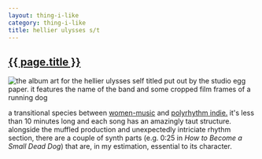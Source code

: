 ```yaml
---
layout: thing-i-like
category: thing-i-like
title: hellier ulysses s/t
---
```


<section>
<a href="https://eggpaper.bandcamp.com/album/ulysses-hellier"><h2>{{ page.title }}</h2></a>
<img src="{{'assets/images/hellier ulysses.webp' | absolute_url }}" alt="the album art for the hellier ulysses self titled put out by the studio egg paper. it features the name of the band and some cropped film frames of a running dog" loading="lazy">
<p>
a transitional species between <a href="https://en.wikipedia.org/wiki/Women_(band)">women-music</a> and <a href="https://en.wikipedia.org/wiki/Palm_(band)">polyrhythm indie.</a> it's less than 10 minutes long and each song has an amazingly taut structure. alongside the muffled production and unexpectedly intriciate rhythm section, there are a couple of synth parts (e.g. 0:25 in <em>How to Become a Small Dead Dog</em>) that are, in my estimation, essential to its character. 
</p>
<section>
